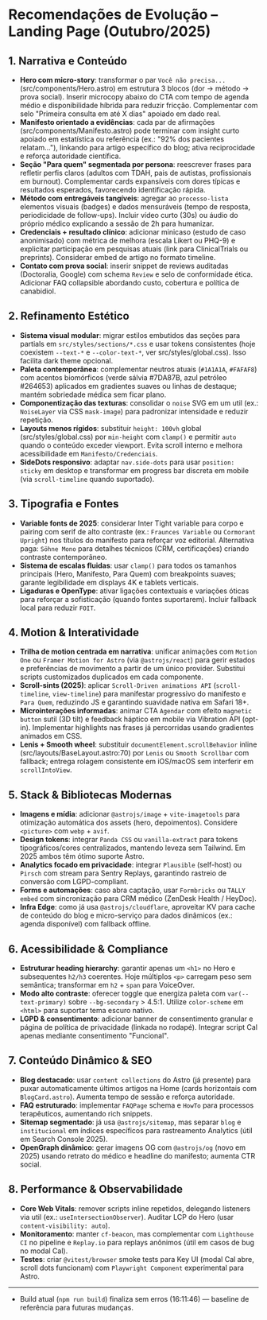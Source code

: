# Recomendações de Evolução – Landing Page (Outubro/2025)

## 1. Narrativa e Conteúdo
- **Hero com micro-story**: transformar o par `Você não precisa...` (src/components/Hero.astro) em estrutura 3 blocos (dor → método → prova social). Inserir microcopy abaixo do CTA com tempo de agenda médio e disponibilidade híbrida para reduzir fricção. Complementar com selo "Primeira consulta em até X dias" apoiado em dado real.
- **Manifesto orientado a evidências**: cada par de afirmações (src/components/Manifesto.astro) pode terminar com insight curto apoiado em estatística ou referência (ex.: "92% dos pacientes relatam..."), linkando para artigo específico do blog; ativa reciprocidade e reforça autoridade científica.
- **Seção "Para quem" segmentada por persona**: reescrever frases para refletir perfis claros (adultos com TDAH, pais de autistas, profissionais em burnout). Complementar cards expansíveis com dores típicas e resultados esperados, favorecendo identificação rápida.
- **Método com entregáveis tangíveis**: agregar ao `processo-lista` elementos visuais (badges) e dados mensuráveis (tempo de resposta, periodicidade de follow-ups). Incluir vídeo curto (30s) ou áudio do próprio médico explicando a sessão de 2h para humanizar.
- **Credenciais + resultado clínico**: adicionar minicaso (estudo de caso anonimisado) com métrica de melhora (escala Likert ou PHQ-9) e explicitar participação em pesquisas atuais (link para ClinicalTrials ou preprints). Considerar embed de artigo no formato timeline.
- **Contato com prova social**: inserir snippet de reviews auditadas (Doctoralia, Google) com schema `Review` e selo de conformidade ética. Adicionar FAQ collapsible abordando custo, cobertura e política de canabidiol.

## 2. Refinamento Estético
- **Sistema visual modular**: migrar estilos embutidos das seções para partials em `src/styles/sections/*.css` e usar tokens consistentes (hoje coexistem `--text-*` e `--color-text-*`, ver src/styles/global.css). Isso facilita dark theme opcional.
- **Paleta contemporânea**: complementar neutros atuais (`#1A1A1A`, `#FAFAF8`) com acentos biomórficos (verde sálvia #7DA87B, azul petróleo #264653) aplicados em gradientes suaves ou linhas de destaque; mantém sobriedade médica sem ficar plano.
- **Componentização das texturas**: consolidar o `noise` SVG em um util (ex.: `NoiseLayer` via CSS `mask-image`) para padronizar intensidade e reduzir repetição.
- **Layouts menos rígidos**: substituir `height: 100vh` global (src/styles/global.css) por `min-height` com `clamp()` e permitir `auto` quando o conteúdo exceder viewport. Evita scroll interno e melhora acessibilidade em `Manifesto/Credenciais`.
- **SideDots responsivo**: adaptar `nav.side-dots` para usar `position: sticky` em desktop e transformar em progress bar discreta em mobile (via `scroll-timeline` quando suportado).

## 3. Tipografia e Fontes
- **Variable fonts de 2025**: considerar Inter Tight variable para corpo e pairing com serif de alto contraste (ex.: `Fraunces Variable` ou `Cormorant Upright`) nos títulos do manifesto para reforçar voz editorial. Alternativa paga: `Söhne Mono` para detalhes técnicos (CRM, certificações) criando contraste contemporâneo.
- **Sistema de escalas fluidas**: usar `clamp()` para todos os tamanhos principais (Hero, Manifesto, Para Quem) com breakpoints suaves; garante legibilidade em displays 4K e tablets verticais.
- **Ligaduras e OpenType**: ativar ligações contextuais e variações óticas para reforçar a sofisticação (quando fontes suportarem). Incluir fallback local para reduzir `FOIT`.

## 4. Motion & Interatividade
- **Trilha de motion centrada em narrativa**: unificar animações com `Motion One` ou `Framer Motion for Astro` (via `@astrojs/react`) para gerir estados e preferências de movimento a partir de um único provider. Substitui scripts customizados duplicados em cada componente.
- **Scroll-sints (2025)**: aplicar `Scroll-Driven animations API` (`scroll-timeline`, `view-timeline`) para manifestar progressivo do manifesto e `Para Quem`, reduzindo JS e garantindo suavidade nativa em Safari 18+.
- **Microinterações informadas**: animar CTA `Agendar` com efeito `magnetic button` sutil (3D tilt) e feedback háptico em mobile via Vibration API (opt-in). Implementar highlights nas frases já percorridas usando gradientes animados em CSS.
- **Lenis + Smooth wheel**: substituir `documentElement.scrollBehavior` inline (src/layouts/BaseLayout.astro:70) por `Lenis` ou `Smooth Scrollbar` com fallback; entrega rolagem consistente em iOS/macOS sem interferir em `scrollIntoView`.

## 5. Stack & Bibliotecas Modernas
- **Imagens e mídia**: adicionar `@astrojs/image` + `vite-imagetools` para otimização automática dos assets (hero, depoimentos). Considere `<picture>` com `webp` + `avif`.
- **Design tokens**: integrar `Panda CSS` ou `vanilla-extract` para tokens tipográficos/cores centralizados, mantendo leveza sem Tailwind. Em 2025 ambos têm ótimo suporte Astro.
- **Analytics focado em privacidade**: integrar `Plausible` (self-host) ou `Pirsch` com stream para Sentry Replays, garantindo rastreio de conversão com LGPD-compliant.
- **Forms e automações**: caso abra captação, usar `Formbricks` ou `TALLY embed` com sincronização para CRM médico (ZenDesk Health / HeyDoc).
- **Infra Edge**: como já usa `@astrojs/cloudflare`, aproveitar KV para cache de conteúdo do blog e micro-serviço para dados dinâmicos (ex.: agenda disponível) com fallback offline.

## 6. Acessibilidade & Compliance
- **Estruturar heading hierarchy**: garantir apenas um `<h1>` no Hero e subsequentes `h2/h3` coerentes. Hoje múltiplos `<p>` carregam peso sem semântica; transformar em `h2` + `span` para VoiceOver.
- **Modo alto contraste**: oferecer toggle que energiza paleta com `var(--text-primary)` sobre `--bg-secondary` > 4.5:1. Utilize `color-scheme` em `<html>` para suportar tema escuro nativo.
- **LGPD & consentimento**: adicionar banner de consentimento granular e página de política de privacidade (linkada no rodapé). Integrar script Cal apenas mediante consentimento "Funcional".

## 7. Conteúdo Dinâmico & SEO
- **Blog destacado**: usar `content collections` do Astro (já presente) para puxar automaticamente últimos artigos na Home (cards horizontais com `BlogCard.astro`). Aumenta tempo de sessão e reforça autoridade.
- **FAQ estruturado**: implementar `FAQPage` schema e `HowTo` para processos terapêuticos, aumentando rich snippets.
- **Sitemap segmentado**: já usa `@astrojs/sitemap`, mas separar `blog` e `institucional` em índices específicos para rastreamento Analytics (útil em Search Console 2025).
- **OpenGraph dinâmico**: gerar imagens OG com `@astrojs/og` (novo em 2025) usando retrato do médico e headline do manifesto; aumenta CTR social.

## 8. Performance & Observabilidade
- **Core Web Vitals**: remover scripts inline repetidos, delegando listeners via util (ex.: `useIntersectionObserver`). Auditar LCP do Hero (usar `content-visibility: auto`).
- **Monitoramento**: manter `cf-beacon`, mas complementar com `Lighthouse CI` no pipeline e `Replay.io` para replays anônimos (útil em casos de bug no modal Cal).
- **Testes**: criar `@vitest/browser` smoke tests para Key UI (modal Cal abre, scroll dots funcionam) com `Playwright Component` experimental para Astro.

---
- Build atual (`npm run build`) finaliza sem erros (16:11:46) — baseline de referência para futuras mudanças.
